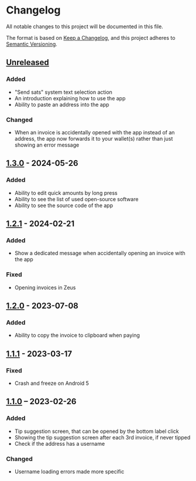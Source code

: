 # Changelog

All notable changes to this project will be documented in this file.

The format is based on [Keep a Changelog](https://keepachangelog.com/en/1.0.0/),
and this project adheres to [Semantic Versioning](https://semver.org/spec/v2.0.0.html).

## [Unreleased]

### Added

- "Send sats" system text selection action
- An introduction explaining how to use the app
- Ability to paste an address into the app

### Changed

- When an invoice is accidentally opened with the app instead of an address,
  the app now forwards it to your wallet(s) rather than just showing an error message

## [1.3.0] - 2024-05-26

### Added

- Ability to edit quick amounts by long press
- Ability to see the list of used open-source software
- Ability to see the source code of the app

## [1.2.1] - 2024-02-21

### Added

- Show a dedicated message when accidentally opening an invoice with the app

### Fixed

- Opening invoices in Zeus

## [1.2.0] - 2023-07-08

### Added

- Ability to copy the invoice to clipboard when paying

## [1.1.1] - 2023-03-17

### Fixed

- Crash and freeze on Android 5

## [1.1.0] – 2023-02-26

### Added

- Tip suggestion screen, that can be opened by the bottom label click
- Showing the tip suggestion screen after each 3rd invoice, if never tipped
- Check if the address has a username

### Changed

- Username loading errors made more specific

[Unreleased]: https://github.com/Radiokot/ln-addr-to-invoice/compare/1.3.0(6)...HEAD

[1.3.0]: https://github.com/Radiokot/ln-addr-to-invoice/compare/1.2.1(5)...1.3.0(6)

[1.2.1]: https://github.com/Radiokot/ln-addr-to-invoice/compare/1.2.0(4)...1.2.1(5)

[1.2.0]: https://github.com/Radiokot/ln-addr-to-invoice/compare/1.1.1(3)...1.2.0(4)

[1.1.1]: https://github.com/Radiokot/ln-addr-to-invoice/compare/1.1.0(2)...1.1.1(3)

[1.1.0]: https://github.com/Radiokot/ln-addr-to-invoice/compare/1.0.0(1)...1.1.0(2)

